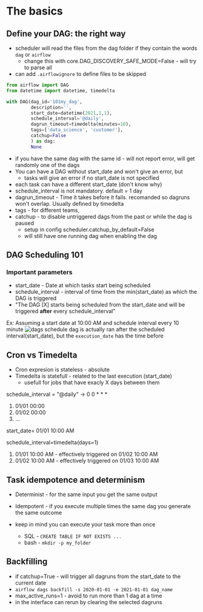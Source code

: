 # The basics

## Define your DAG: the right way
- scheduler will read the files from the dag folder if they contain the words `dag` or `airflow`
    - change this with core.DAG_DISCOVERY_SAFE_MODE=False - will try to parse all
- can add `.airflowignore` to define files to be skipped
```python
from airflow import DAG
from datetime import datetime, timedelta

with DAG(dag_id='101my_dag',
         description='',
         start_date=datetime(2021,1,1),
         schedule_interval='@daily',
         dagrun_timeout=timedelta(minutes=10),
         tags=['data_science', 'customer'],
         catchup=False
         ) as dag:
         None
```
- if you have the same dag with the same id - will not report error, will get randomly one of the dags
- You can have a DAG without start_date and won't give an error, but
    - tasks will give an error if no start_date is not specified
- each task can have a different start_date (don't know why)
- schedule_interval is not mandatory. default = 1 day
- dagrun_timeout - Time it takes before it fails. recomanded so dagruns won't overlap. Usually defined by timedelta
- tags - for different teams, 
- catchup - to disable untriggered dags from the past or while the dag is paused
    - setup in config scheduler.catchup_by_default=False
    - will still have one running dag when enabling the dag

## DAG Scheduling 101
### Important parameters
- start_date - Date at which tasks start being scheduled
- schedule_interval - interval of time from the min(start_date) as which the DAG is triggered
- "The DAG [X] starts being scheduled from the start_date and will be triggered **after** every schedule_interval"

Ex:
Assuming a start date at 10:00 AM and schedule interval every 10 minute
![dags schedule](media/102.png)
dag is actually ran after the scheduled interval(start_date), but the `execution_date` has the time before

## Cron vs Timedelta
- Cron expresion is stateless - absolute
- Timedelta is statefull - related to the last execution (start_date)
    - usefull for jobs that have exacly X days between them

schedule_interval = "@daily" -> 0 0 * * *
1. 01/01 00:00
2. 01/02 00:00
3. ...

start_date= 01/01 10:00 AM

schedule_interval=timedelta(days=1)
1. 01/01 10:00 AM - effectively triggered on 01/02 10:00 AM
2. 01/02 10:00 AM - effectively triggered on 01/03 10:00 AM

## Task idempotence and determinism
- Determinist - for the same input you get the same output
- Idempotent - if you execute multiple times the same dag you generate the same outcome

- keep in mind you can execute your task more than once
    - SQL - `CREATE TABLE IF NOT EXISTS ...`
    - bash - `mkdir -p my_folder`

## Backfilling

- if catchup=True - will trigger all dagruns from the start_date to the current date
- `airflow dags backfill -s 2020-01-01 -e 2021-01-01 dag_name`
- max_active_runs=1 - avoid to run more than 1 dag at a time
- in the interface can rerun by clearing the selected dagruns